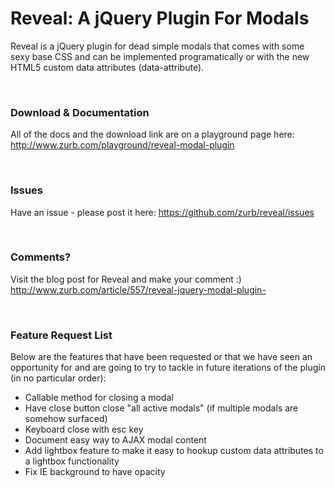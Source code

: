 <h1>Reveal: A jQuery Plugin For Modals</h1>
<p>Reveal is a jQuery plugin for dead simple modals that comes with some sexy base CSS and can be implemented programatically or with the new HTML5 custom data attributes (data-attribute).</p><br />
<h3>Download & Documentation </h3>
<p>All of the docs and the download link are on a playground page here: <a href="http://www.zurb.com/playground/reveal-modal-plugin">http://www.zurb.com/playground/reveal-modal-plugin</a></p>
<br />
<h3>Issues</h3>
<p>Have an issue - please post it here: <a href="https://github.com/zurb/reveal/issues">https://github.com/zurb/reveal/issues</a></p>
<br />
<h3>Comments?</h3>
<p>Visit the blog post for Reveal and make your comment :) <a href="http://www.zurb.com/article/557/reveal-jquery-modal-plugin-">http://www.zurb.com/article/557/reveal-jquery-modal-plugin-</a></p>
<br />
<h3>Feature Request List</h3>
<p>Below are the features that have been requested or that we have seen an opportunity for and are going to try to tackle in future iterations of the plugin (in no particular order):</p>
<ul>
<li>Callable method for closing a modal</li>
<li>Have close button close "all active modals" (if multiple modals are somehow surfaced)</li>
<li>Keyboard close with esc key</li>
<li>Document easy way to AJAX modal content</li>
<li>Add lightbox feature to make it easy to hookup custom data attributes to a lightbox functionality </li>
<li>Fix IE background to have opacity</li>
</ul>